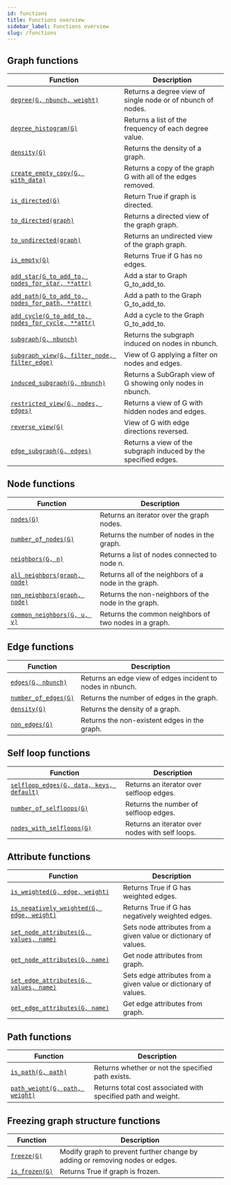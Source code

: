 ```yaml
---
id: functions
title: Functions overview
sidebar_label: Functions overview
slug: /functions
---
```


## Graph functions

| Function | Description |
| -------- | ----------- |
| [`degree(G, nbunch, weight)`](https://networkx.org/documentation/stable/reference/generated/networkx.classes.function.degree.html#networkx.classes.function.degree) | Returns a degree view of single node or of nbunch of nodes.   |
| [`degree_histogram(G)`](https://networkx.org/documentation/stable/reference/generated/networkx.classes.function.degree_histogram.html#networkx.classes.function.degree_histogram)              | Returns a list of the frequency of each degree value.         |
| [`density(G)`](https://networkx.org/documentation/stable/reference/generated/networkx.classes.function.density.html#networkx.classes.function.density)                        | Returns the density of a graph. |
| [`create_empty_copy(G, with_data)`](https://networkx.org/documentation/stable/reference/generated/networkx.classes.function.create_empty_copy.html#networkx.classes.function.create_empty_copy) | Returns a copy of the graph G with all of the edges removed. |
| [`is_directed(G)`](https://networkx.org/documentation/stable/reference/generated/networkx.classes.function.is_directed.html#networkx.classes.function.is_directed)                   | Return True if graph is directed. |
| [`to_directed(graph)`](https://networkx.org/documentation/stable/reference/generated/networkx.classes.function.to_directed.html#networkx.classes.function.to_directed)                | Returns a directed view of the graph graph. |
| [`to_undirected(graph)`](https://networkx.org/documentation/stable/reference/generated/networkx.classes.function.to_undirected.html#networkx.classes.function.to_undirected)             | Returns an undirected view of the graph graph. |
| [`is_empty(G)`](https://networkx.org/documentation/stable/reference/generated/networkx.classes.function.is_empty.html#networkx.classes.function.is_empty) | Returns True if G has no edges. |
| [`add_star(G_to_add_to, nodes_for_star, **attr)`](https://networkx.org/documentation/stable/reference/generated/networkx.classes.function.add_star.html#networkx.classes.function.add_star) | Add a star to Graph G_to_add_to. |
| [`add_path(G_to_add_to, nodes_for_path, **attr)`](https://networkx.org/documentation/stable/reference/generated/networkx.classes.function.add_path.html#networkx.classes.function.add_path) | Add a path to the Graph G_to_add_to. |
| [`add_cycle(G_to_add_to, nodes_for_cycle, **attr)`](https://networkx.org/documentation/stable/reference/generated/networkx.classes.function.add_cycle.html#networkx.classes.function.add_cycle) | Add a cycle to the Graph G_to_add_to. |
| [`subgraph(G, nbunch)`](https://networkx.org/documentation/stable/reference/generated/networkx.classes.function.subgraph.html#networkx.classes.function.subgraph) | Returns the subgraph induced on nodes in nbunch. |
| [`subgraph_view(G, filter_node, filter_edge)`](https://networkx.org/documentation/stable/reference/generated/networkx.classes.function.subgraph_view.html#networkx.classes.function.subgraph_view) | View of G applying a filter on nodes and edges. |
| [`induced_subgraph(G, nbunch)`](https://networkx.org/documentation/stable/reference/generated/networkx.classes.function.induced_subgraph.html#networkx.classes.function.induced_subgraph) | Returns a SubGraph view of G showing only nodes in nbunch. |
| [`restricted_view(G, nodes, edges)`](https://networkx.org/documentation/stable/reference/generated/networkx.classes.function.restricted_view.html#networkx.classes.function.restricted_view) | Returns a view of G with hidden nodes and edges. |
| [`reverse_view(G)`](https://networkx.org/documentation/stable/reference/generated/networkx.classes.function.reverse_view.html#networkx.classes.function.reverse_view) | View of G with edge directions reversed. |
| [`edge_subgraph(G, edges)`](https://networkx.org/documentation/stable/reference/generated/networkx.classes.function.edge_subgraph.html#networkx.classes.function.edge_subgraph) | Returns a view of the subgraph induced by the specified edges. |

## Node functions

| Function | Description |
| -------- | ----------- |
| [`nodes(G)`](https://networkx.org/documentation/stable/reference/generated/networkx.classes.function.nodes.html#networkx.classes.function.nodes) | Returns an iterator over the graph nodes. |
| [`number_of_nodes(G)`](https://networkx.org/documentation/stable/reference/generated/networkx.classes.function.number_of_nodes.html#networkx.classes.function.number_of_nodes) | Returns the number of nodes in the graph. |
| [`neighbors(G, n)`](https://networkx.org/documentation/stable/reference/generated/networkx.classes.function.neighbors.html#networkx.classes.function.neighbors) | Returns a list of nodes connected to node n. |
| [`all_neighbors(graph, node)`](https://networkx.org/documentation/stable/reference/generated/networkx.classes.function.all_neighbors.html#networkx.classes.function.all_neighbors) | Returns all of the neighbors of a node in the graph. |
| [`non_neighbors(graph, node)`](https://networkx.org/documentation/stable/reference/generated/networkx.classes.function.non_neighbors.html#networkx.classes.function.non_neighbors) | Returns the non-neighbors of the node in the graph. |
| [`common_neighbors(G, u, v)`](https://networkx.org/documentation/stable/reference/generated/networkx.classes.function.common_neighbors.html#networkx.classes.function.common_neighbors) | Returns the common neighbors of two nodes in a graph. |

## Edge functions

| Function | Description |
| -------- | ----------- |
| [`edges(G, nbunch)`](https://networkx.org/documentation/stable/reference/generated/networkx.classes.function.edges.html#networkx.classes.function.edges) | Returns an edge view of edges incident to nodes in nbunch. |
| [`number_of_edges(G)`](https://networkx.org/documentation/stable/reference/generated/networkx.classes.function.number_of_edges.html#networkx.classes.function.number_of_edges) | Returns the number of edges in the graph. |
| [`density(G)`](https://networkx.org/documentation/stable/reference/generated/networkx.classes.function.density.html#networkx.classes.function.density) | Returns the density of a graph. |
| [`non_edges(G)`](https://networkx.org/documentation/stable/reference/generated/networkx.classes.function.non_edges.html#networkx.classes.function.non_edges) | Returns the non-existent edges in the graph. |

## Self loop functions

| Function | Description |
| -------- | ----------- |
| [`selfloop_edges(G, data, keys, default)`](https://networkx.org/documentation/stable/reference/generated/networkx.classes.function.selfloop_edges.html#networkx.classes.function.selfloop_edges) | Returns an iterator over selfloop edges. |
| [`number_of_selfloops(G)`](https://networkx.org/documentation/stable/reference/generated/networkx.classes.function.number_of_selfloops.html#networkx.classes.function.number_of_selfloops) | Returns the number of selfloop edges. |
| [`nodes_with_selfloops(G)`](https://networkx.org/documentation/stable/reference/generated/networkx.classes.function.nodes_with_selfloops.html#networkx.classes.function.nodes_with_selfloops) | Returns an iterator over nodes with self loops. |

## Attribute functions

| Function | Description |
| -------- | ----------- |
| [`is_weighted(G, edge, weight)`](https://networkx.org/documentation/stable/reference/generated/networkx.classes.function.is_weighted.html#networkx.classes.function.is_weighted) | Returns True if G has weighted edges. |
| [`is_negatively_weighted(G, edge, weight)`](https://networkx.org/documentation/stable/reference/generated/networkx.classes.function.is_negatively_weighted.html#networkx.classes.function.is_negatively_weighted) | Returns True if G has negatively weighted edges. |
| [`set_node_attributes(G, values, name)`](https://networkx.org/documentation/stable/reference/generated/networkx.classes.function.get_node_attributes.html#networkx.classes.function.get_node_attributes) | Sets node attributes from a given value or dictionary of values. |
| [`get_node_attributes(G, name)`](https://networkx.org/documentation/stable/reference/generated/networkx.classes.function.get_node_attributes.html#networkx.classes.function.get_node_attributes) | Get node attributes from graph. |
| [`set_edge_attributes(G, values, name)`](https://networkx.org/documentation/stable/reference/generated/networkx.classes.function.set_edge_attributes.html#networkx.classes.function.set_edge_attributes) | Sets edge attributes from a given value or dictionary of values. |
| [`get_edge_attributes(G, name)`](https://networkx.org/documentation/stable/reference/generated/networkx.classes.function.get_edge_attributes.html#networkx.classes.function.get_edge_attributes) | Get edge attributes from graph. |

## Path functions

| Function | Description |
| -------- | ----------- |
| [`is_path(G, path)`](https://networkx.org/documentation/stable/reference/generated/networkx.classes.function.is_path.html#networkx.classes.function.is_path) | Returns whether or not the specified path exists. |
| [`path_weight(G, path, weight)`](https://networkx.org/documentation/stable/reference/generated/networkx.classes.function.path_weight.html#networkx.classes.function.path_weight) | Returns total cost associated with specified path and weight. |

## Freezing graph structure functions

| Function | Description |
| -------- | ----------- |
| [`freeze(G)`](https://networkx.org/documentation/stable/reference/generated/networkx.classes.function.freeze.html#networkx.classes.function.freeze) | Modify graph to prevent further change by adding or removing nodes or edges. |
| [`is_frozen(G)`](https://networkx.org/documentation/stable/reference/generated/networkx.classes.function.is_frozen.html#networkx.classes.function.is_frozen) | Returns True if graph is frozen. |
